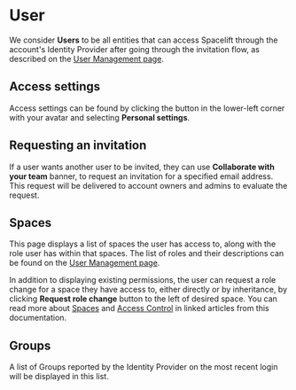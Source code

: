 # User

We consider **Users** to be all entities that can access Spacelift through the account's Identity Provider after going through the invitation flow, as described on the [User Management page](README.md).

## Access settings

Access settings can be found by clicking the button in the lower-left corner with your avatar and selecting **Personal settings**.

## Requesting an invitation

If a user wants another user to be invited, they can use **Collaborate with your team** banner, to request an invitation for a specified email address. This request will be delivered to account owners and admins to evaluate the request.

## Spaces

This page displays a list of spaces the user has access to, along with the role user has within that spaces. The list of roles and their descriptions can be found on the [User Management page](README.md).

In addition to displaying existing permissions, the user can request a role change for a space they have access to, either directly or by inheritance, by clicking **Request role change** button to the left of desired space. You can read more about [Spaces](../spaces/README.md) and [Access Control](../spaces/access-control.md) in linked articles from this documentation.

## Groups

A list of Groups reported by the Identity Provider on the most recent login will be displayed in this list.
